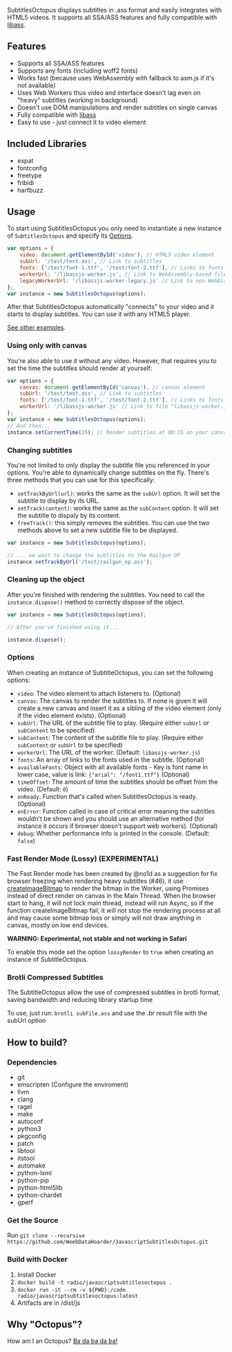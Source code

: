 SubtitlesOctopus displays subtitles in .ass format and easily integrates with HTML5 videos. It supports all SSA/ASS features and fully compatible with [libass](https://github.com/libass/libass).

## Features

- Supports all SSA/ASS features
- Supports any fonts (including woff2 fonts)
- Works fast (because uses WebAssembly with fallback to asm.js if it's not available)
- Uses Web Workers thus video and interface doesn't lag even on "heavy" subtitles (working in background)
- Doesn't use DOM manipulations and render subtitles on single canvas
- Fully compatible with [libass](https://github.com/libass/libass)
- Easy to use - just connect it to video element

## Included Libraries

* expat
* fontconfig
* freetype
* fribidi
* harfbuzz

## Usage

To start using SubtitlesOctopus you only need to instantiate a new instance of
`SubtitlesOctopus` and specify its [Options](#options).

```javascript
var options = {
    video: document.getElementById('video'), // HTML5 video element
    subUrl: '/test/test.ass', // Link to subtitles
    fonts: ['/test/font-1.ttf', '/test/font-2.ttf'], // Links to fonts (not required, default font already included in build)
    workerUrl: '/libassjs-worker.js', // Link to WebAssembly-based file "libassjs-worker.js"
    legacyWorkerUrl: '/libassjs-worker-legacy.js' // Link to non-WebAssembly worker
};
var instance = new SubtitlesOctopus(options);
```

After that SubtitlesOctopus automatically "connects" to your video and it starts
to display subtitles. You can use it with any HTML5 player.

[See other examples](https://github.com/WeebDataHoarder/JavascriptSubtitlesOctopus/tree/master/example).

### Using only with canvas
You're also able to use it without any video. However, that requires you to set
the time the subtitles should render at yourself:

```javascript
var options = {
    canvas: document.getElementById('canvas'), // canvas element
    subUrl: '/test/test.ass', // Link to subtitles
    fonts: ['/test/font-1.ttf', '/test/font-2.ttf'], // Links to fonts (not required, default font already included in build)
    workerUrl: '/libassjs-worker.js' // Link to file "libassjs-worker.js"
};
var instance = new SubtitlesOctopus(options);
// And then...
instance.setCurrentTime(15); // Render subtitles at 00:15 on your canvas
```

### Changing subtitles
You're not limited to only display the subtitle file you referenced in your
options. You're able to dynamically change subtitles on the fly. There's three
methods that you can use for this specifically:

- `setTrackByUrl(url)`: works the same as the `subUrl` option. It will set the
  subtitle to display by its URL.
- `setTrack(content)`: works the same as the `subContent` option. It will set
  the subtitle to dispaly by its content.
- `freeTrack()`: this simply removes the subtitles. You can use the two methods
  above to set a new subtitle file to be displayed.

```JavaScript
var instance = new SubtitlesOctopus(options);

// ... we want to change the subtitles to the Railgun OP
instance.setTrackByUrl('/test/railgun_op.ass');
```

### Cleaning up the object
After you're finished with rendering the subtitles. You need to call the
`instance.dispose()` method to correctly dispose of the object.

```JavaScript
var instance = new SubtitlesOctopus(options);

// After you've finished using it...

instance.dispose();
```


### Options
When creating an instance of SubtitleOctopus, you can set the following options:

- `video`: The video element to attach listeners to. (Optional)
- `canvas`: The canvas to render the subtitles to. If none is given it will
  create a new canvas and insert it as a sibling of the video element (only if
  the video element exists). (Optional)
- `subUrl`: The URL of the subtitle file to play. (Require either `subUrl` or
  `subContent` to be specified)
- `subContent`: The content of the subtitle file to play. (Require either
  `subContent` or `subUrl` to be specified)
- `workerUrl`: The URL of the worker. (Default: `libassjs-worker.js`)
- `fonts`: An array of links to the fonts used in the subtitle. (Optional)
- `availableFonts`: Object with all available fonts - Key is font name in lower
  case, value is link: `{"arial": "/font1.ttf"}` (Optional)
- `timeOffset`: The amount of time the subtitles should be offset from the
  video. (Default: `0`)
- `onReady`: Function that's called when SubtitlesOctopus is ready. (Optional)
- `onError`: Function called in case of critical error meaning the subtitles
  wouldn't be shown and you should use an alternative method (for instance it
  occurs if browser doesn't support web workers). (Optional)
- `debug`: Whether performance info is printed in the console. (Default:
  `false`)

### Fast Render Mode (Lossy) (EXPERIMENTAL)
The Fast Render mode has been created by @no1d as a suggestion for fix browser freezing when rendering heavy subtitles (#46), it use [createImageBitmap](https://developer.mozilla.org/en-US/docs/Web/API/WindowOrWorkerGlobalScope/createImageBitmap) to render the bitmap in the Worker, using Promises instead of direct render on canvas in the Main Thread. When the browser start to hang, it will not lock main thread, instead will run Async, so if the function createImageBitmap fail, it will not stop the rendering process at all and may cause some bitmap loss or simply will not draw anything in canvas, mostly on low end devices.

**WARNING: Experimental, not stable and not working in Safari**

To enable this mode set the option `lossyRender` to `true` when creating an instance of SubtitleOctopus.

### Brotli Compressed Subtitles
The SubtitleOctopus allow the use of compressed subtitles in brotli format, saving bandwidth and reducing library startup time

To use, just run: `brotli subFile.ass` and use the .br result file with the subUrl option

## How to build?

### Dependencies
* git
* emscripten (Configure the enviroment)
* llvm
* clang
* ragel
* make
* autoconf
* python3
* pkgconfig
* patch
* libtool
* itstool
* automake
* python-lxml
* python-pip
* python-html5lib
* python-chardet
* gperf

### Get the Source

Run `git clone --recursive https://github.com/WeebDataHoarder/JavascriptSubtitlesOctopus.git`

### Build with Docker
1) Install Docker
2) `docker build -t radio/javascriptsubtitlesoctopus .`
3) `docker run -it --rm -v ${PWD}:/code radio/javascriptsubtitlesoctopus:latest`
4) Artifacts are in /dist/js

## Why "Octopus"?
How am I an Octopus? [Ba da ba da ba!](https://www.youtube.com/watch?v=tOzOD-82mW0)
